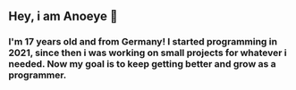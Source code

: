 ## Hey, i am Anoeye 👋

### I'm 17 years old and from Germany! I started programming in 2021, since then i was working on small projects for whatever i needed. Now my goal is to keep getting better and grow as a programmer.
